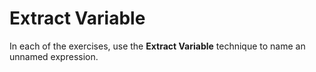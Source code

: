 # Extract Variable

In each of the exercises, use the **Extract Variable** technique to name an unnamed expression.
